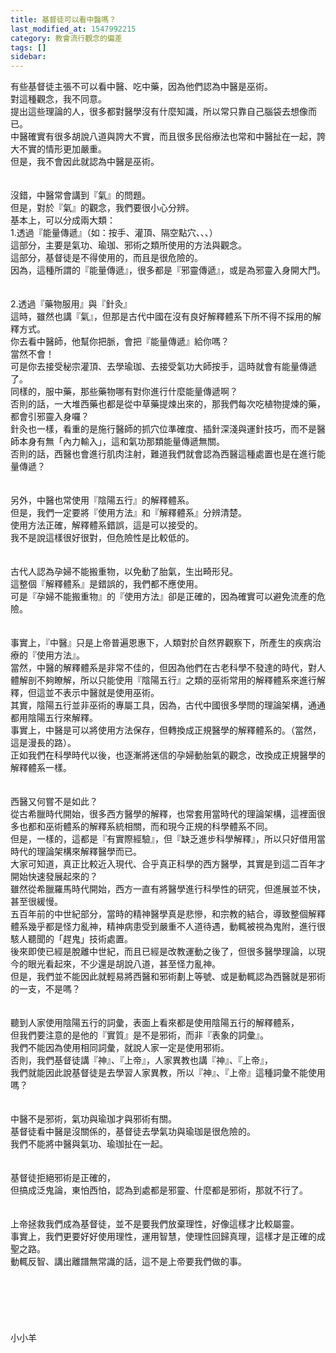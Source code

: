 ```yaml
---
title: 基督徒可以看中醫嗎？
last_modified_at: 1547992215
category: 教會流行觀念的偏差
tags: []
sidebar: 
---
```


<p>有些基督徒主張不可以看中醫、吃中藥，因為他們認為中醫是巫術。<br/>對這種觀念，我不同意。<br/>提出這些理論的人，很多都對醫學沒有什麼知識，所以常只靠自己腦袋去想像而已。<br/><!--more-->中醫確實有很多胡說八道與誇大不實，而且很多民俗療法也常和中醫扯在一起，誇大不實的情形更加嚴重。<br/>但是，我不會因此就認為中醫是巫術。<br/> <br/><br/>沒錯，中醫常會講到『氣』的問題。<br/>但是，對於『氣』的觀念，我們要很小心分辨。<br/>基本上，可以分成兩大類：<br/>1.透過『能量傳遞』（如：按手、灌頂、隔空點穴、、、）<br/>這部分，主要是氣功、瑜珈、邪術之類所使用的方法與觀念。<br/>這部分，基督徒是不得使用的，而且是很危險的。<br/>因為，這種所謂的『能量傳遞』，很多都是『邪靈傳遞』，或是為邪靈入身開大門。<br/> <br/><br/>2.透過『藥物服用』與『針灸』<br/>這時，雖然也講『氣』，但那是古代中國在沒有良好解釋體系下所不得不採用的解釋方式。<br/>你去看中醫師，他幫你把脈，會把『能量傳遞』給你嗎？<br/>當然不會！<br/>可是你去接受秘宗灌頂、去學瑜珈、去接受氣功大師按手，這時就會有能量傳遞了。<br/>同樣的，服中藥，那些藥物哪有對你進行什麼能量傳遞啊？<br/>否則的話，一大堆西藥也都是從中草藥提煉出來的，那我們每次吃植物提煉的藥，都會引邪靈入身囉？<br/>針灸也一樣，看重的是施行醫師的抓穴位準確度、插針深淺與運針技巧，而不是醫師本身有無「內力輸入」，這和氣功那類能量傳遞無關。<br/>否則的話，西醫也會進行肌肉注射，難道我們就會認為西醫這種處置也是在進行能量傳遞？<br/><br/> <br/>另外，中醫也常使用『陰陽五行』的解釋體系。<br/>但是，我們一定要將『使用方法』和『解釋體系』分辨清楚。<br/>使用方法正確，解釋體系錯誤，這是可以接受的。<br/>我不是說這樣很好很對，但危險性是比較低的。<br/> <br/><br/>古代人認為孕婦不能搬重物，以免動了胎氣，生出畸形兒。<br/>這整個『解釋體系』是錯誤的，我們都不應使用。<br/>可是『孕婦不能搬重物』的『使用方法』卻是正確的，因為確實可以避免流產的危險。<br/> <br/><br/>事實上，『中醫』只是上帝普遍恩惠下，人類對於自然界觀察下，所產生的疾病治療的『使用方法』。<br/>當然，中醫的解釋體系是非常不佳的，但因為他們在古老科學不發達的時代，對人體解剖不夠瞭解，所以只能使用『陰陽五行』之類的巫術常用的解釋體系來進行解釋，但這並不表示中醫就是使用巫術。<br/>其實，陰陽五行並非巫術的專屬工具，因為，古代中國很多學問的理論架構，通通都用陰陽五行來解釋。<br/>事實上，中醫是可以將使用方法保存，但轉換成正規醫學的解釋體系的。（當然，這是漫長的路）。<br/>正如我們在科學時代以後，也逐漸將迷信的孕婦動胎氣的觀念，改換成正規醫學的解釋體系一樣。<br/> <br/><br/>西醫又何嘗不是如此？<br/>從古希臘時代開始，很多西方醫學的解釋，也常套用當時代的理論架構，這裡面很多也都和巫術體系的解釋系統相關，而和現今正規的科學體系不同。<br/>但是，一樣的，這都是『有實際經驗』，但『缺乏進步科學解釋』，所以只好借用當時代的理論架構來解釋醫學而已。<br/>大家可知道，真正比較近入現代、合乎真正科學的西方醫學，其實是到這二百年才開始快速發展起來的？<br/>雖然從希臘羅馬時代開始，西方一直有將醫學進行科學性的研究，但進展並不快，甚至很緩慢。<br/>五百年前的中世紀部分，當時的精神醫學真是悲慘，和宗教的結合，導致整個解釋體系幾乎都是怪力亂神，精神病患受到嚴重不人道待遇，動輒被視為鬼附，進行很駭人聽聞的「趕鬼」技術處置。<br/>後來即使已經是脫離中世紀，而且已經是改教運動之後了，但很多醫學理論，以現今的眼光看起來，不少還是胡說八道，甚至怪力亂神。<br/>但是，我們並不能因此就輕易將西醫和邪術劃上等號、或是動輒認為西醫就是邪術的一支，不是嗎？<br/><br/><br/>聽到人家使用陰陽五行的詞彙，表面上看來都是使用陰陽五行的解釋體系，<br/>但我們要注意的是他的『實質』是不是邪術，而非『表象的詞彙』。<br/>我們不能因為使用相同詞彙，就說人家一定是使用邪術。<br/>否則，我們基督徒講『神』、『上帝』，人家異教也講『神』、『上帝』，<br/>我們就能因此說基督徒是去學習人家異教，所以『神』、『上帝』這種詞彙不能使用嗎？<br/> <br/><br/>中醫不是邪術，氣功與瑜珈才與邪術有關。<br/> 基督徒看中醫是沒關係的，基督徒去學氣功與瑜珈是很危險的。<br/>我們不能將中醫與氣功、瑜珈扯在一起。<br/><br/><br/>基督徒拒絕邪術是正確的，<br/>但搞成泛鬼論，東怕西怕，認為到處都是邪靈、什麼都是邪術，那就不行了。<br/><br/><br/>上帝拯救我們成為基督徒，並不是要我們放棄理性，好像這樣才比較屬靈。<br/>事實上，我們更要好好使用理性，運用智慧，使理性回歸真理，這樣才是正確的成聖之路。<br/>動輒反智、講出離譜無常識的話，這不是上帝要我們做的事。<br/><br/><br/><br/><br/><br/><br/>小小羊<br/><br/><br/><br/><br/><br/>
</p>